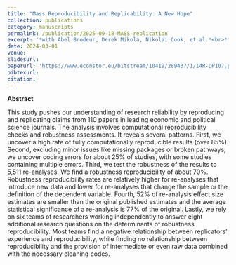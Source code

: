 ```yaml
---
title: "Mass Reproducibility and Replicability: A New Hope"
collection: publications
category: manuscripts
permalink: /publication/2025-09-18-MASS-replication
excerpt: '*with Abel Brodeur, Derek Mikola, Nikolai Cook, et al.*<br>**Revise and resubmit, Nature. [<a href="https://www.econstor.eu/bitstream/10419/289437/1/I4R-DP107.pdf">Link to paper</a>]**<br />This study pushes our understanding of research reliability by reproducing and replicating claims from 110 papers in leading economic and political science journals. The analysis involves computational reproducibility checks and robustness assessments.'
date: 2024-03-01
venue: 
slidesurl: 
paperurl: 'https://www.econstor.eu/bitstream/10419/289437/1/I4R-DP107.pdf'
bibtexurl:
citation:
---
```


**Abstract**

This study pushes our understanding of research reliability by reproducing and replicating claims from 110 papers in leading economic and political science journals. The analysis involves computational reproducibility checks and robustness assessments. It reveals several patterns. First, we uncover a high rate of fully computationally reproducible results (over 85\%). Second, excluding minor issues like missing packages or broken pathways, we uncover coding errors for about 25\% of studies, with some studies containing multiple errors. Third, we test the robustness of the results to 5,511 re-analyses. We find a robustness reproducibility of about 70\%. Robustness reproducibility rates are relatively higher for re-analyses that introduce new data and lower for re-analyses that change the sample or the definition of the dependent variable. Fourth, 52\% of re-analysis effect size estimates are smaller than the original published estimates and the average statistical significance of a re-analysis is 77\% of the original. Lastly, we rely on six teams of researchers working independently to answer eight additional research questions on the determinants of robustness reproducibility. Most teams find a negative relationship between replicators’ experience and reproducibility, while finding no relationship between reproducibility and the provision of intermediate or even raw data combined with the necessary cleaning codes.

